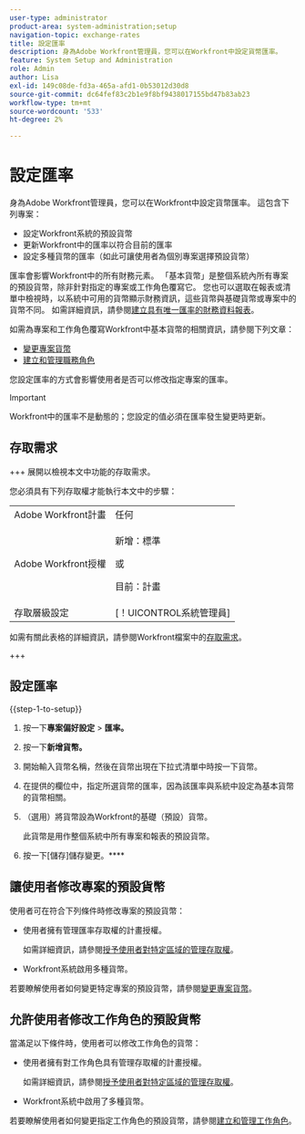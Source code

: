```yaml
---
user-type: administrator
product-area: system-administration;setup
navigation-topic: exchange-rates
title: 設定匯率
description: 身為Adobe Workfront管理員，您可以在Workfront中設定貨幣匯率。
feature: System Setup and Administration
role: Admin
author: Lisa
exl-id: 149c08de-fd3a-465a-afd1-0b53012d30d8
source-git-commit: dc64fef83c2b1e9f8bf9438017155bd47b83ab23
workflow-type: tm+mt
source-wordcount: '533'
ht-degree: 2%

---
```


# 設定匯率

<!--
<p data-mc-conditions="QuicksilverOrClassic.Draft mode">*** DON'T DELETE, DRAFT OR HIDE THIS ARTICLE. IT IS LINKED TO THE PRODUCT, THROUGH THE CONTEXT SENSITIVE HELP LINKS. **</p>
-->

身為Adobe Workfront管理員，您可以在Workfront中設定貨幣匯率。 這包含下列專案：

* 設定Workfront系統的預設貨幣
* 更新Workfront中的匯率以符合目前的匯率
* 設定多種貨幣的匯率（如此可讓使用者為個別專案選擇預設貨幣）

匯率會影響Workfront中的所有財務元素。 「基本貨幣」是整個系統內所有專案的預設貨幣，除非針對指定的專案或工作角色覆寫它。 您也可以選取在報表或清單中檢視時，以系統中可用的貨幣顯示財務資訊，這些貨幣與基礎貨幣或專案中的貨幣不同。 如需詳細資訊，請參閱[建立具有唯一匯率的財務資料報表](../../../reports-and-dashboards/reports/creating-and-managing-reports/create-financial-data-reports-unique-exchange-rates.md)。

如需為專案和工作角色覆寫Workfront中基本貨幣的相關資訊，請參閱下列文章：

* [變更專案貨幣](../../../manage-work/projects/project-finances/change-project-currency.md)
* [建立和管理職務角色](../../../administration-and-setup/set-up-workfront/organizational-setup/create-manage-job-roles.md)

您設定匯率的方式會影響使用者是否可以修改指定專案的匯率。

>[!IMPORTANT]
>
>Workfront中的匯率不是動態的；您設定的值必須在匯率發生變更時更新。

## 存取需求

+++ 展開以檢視本文中功能的存取需求。

您必須具有下列存取權才能執行本文中的步驟：

<table style="table-layout:auto"> 
 <col> 
 <col> 
 <tbody> 
  <tr> 
   <td role="rowheader">Adobe Workfront計畫</td> 
   <td>任何</td> 
  </tr> 
  <tr> 
  <tr> 
   <td role="rowheader">Adobe Workfront授權</td> 
   <td><p>新增：標準</p>
       <p>或</p>
       <p>目前：計畫</p></td>
  </tr> 
  </tr> 
  <tr> 
   <td role="rowheader">存取層級設定</td> 
   <td>[！UICONTROL系統管理員]</td>
  </tr> 
 </tbody> 
</table>

如需有關此表格的詳細資訊，請參閱Workfront檔案中的[存取需求](/help/quicksilver/administration-and-setup/add-users/access-levels-and-object-permissions/access-level-requirements-in-documentation.md)。

+++

## 設定匯率

{{step-1-to-setup}}

1. 按一下&#x200B;**專案偏好設定** > **匯率。**

1. 按一下&#x200B;**新增貨幣。**
1. 開始輸入貨幣名稱，然後在貨幣出現在下拉式清單中時按一下貨幣。

1. 在提供的欄位中，指定所選貨幣的匯率，因為該匯率與系統中設定為基本貨幣的貨幣相關。
1. （選用）將貨幣設為Workfront的基礎（預設）貨幣。

   此貨幣是用作整個系統中所有專案和報表的預設貨幣。

1. 按一下[儲存]儲存變更。****

## 讓使用者修改專案的預設貨幣

使用者可在符合下列條件時修改專案的預設貨幣：

* 使用者擁有管理匯率存取權的計畫授權。

  如需詳細資訊，請參閱[授予使用者對特定區域的管理存取權](../../../administration-and-setup/add-users/configure-and-grant-access/grant-users-admin-access-certain-areas.md)。

* Workfront系統啟用多種貨幣。

若要瞭解使用者如何變更特定專案的預設貨幣，請參閱[變更專案貨幣](../../../manage-work/projects/project-finances/change-project-currency.md)。

## 允許使用者修改工作角色的預設貨幣

當滿足以下條件時，使用者可以修改工作角色的貨幣：

* 使用者擁有對工作角色具有管理存取權的計畫授權。

  如需詳細資訊，請參閱[授予使用者對特定區域的管理存取權](../../../administration-and-setup/add-users/configure-and-grant-access/grant-users-admin-access-certain-areas.md)。

* Workfront系統中啟用了多種貨幣。

若要瞭解使用者如何變更指定工作角色的預設貨幣，請參閱[建立和管理工作角色](../../../administration-and-setup/set-up-workfront/organizational-setup/create-manage-job-roles.md)。

